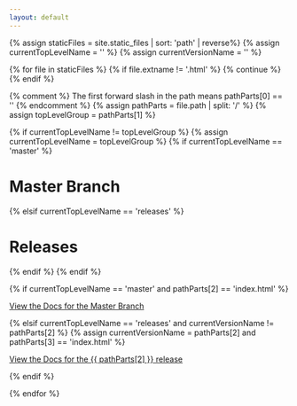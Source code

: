 ```yaml
---
layout: default
---
```

{% assign staticFiles = site.static_files | sort: 'path' | reverse%}
{% assign currentTopLevelName = '' %}
{% assign currentVersionName = '' %}

{% for file in staticFiles %}
  {% if file.extname != '.html' %}
    {% continue %}
  {% endif %}

  {% comment %}
    The first forward slash in the path means pathParts[0] == ''
  {% endcomment %}
  {% assign pathParts = file.path | split: '/' %}
  {% assign topLevelGroup = pathParts[1] %}

  {% if currentTopLevelName != topLevelGroup %}
{% assign currentTopLevelName = topLevelGroup %}
{% if currentTopLevelName == 'master' %}
  <h1>Master Branch</h1>
{% elsif currentTopLevelName == 'releases' %}
  <h1>Releases</h1>
{% endif %}
  {% endif %}

{% if currentTopLevelName == 'master' and pathParts[2] == 'index.html' %}
  <p><a href="{{ file.path | prepend: site.baseurl }}">View the Docs for the Master Branch</a></p>
{% elsif currentTopLevelName == 'releases' and currentVersionName != pathParts[2] %}
  {% assign currentVersionName = pathParts[2] and pathParts[3] == 'index.html' %}
  <p><a href="{{ file.path | prepend: site.baseurl }}">View the Docs for the {{ pathParts[2] }} release</a></p>
{% endif %}

{% endfor %}

